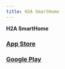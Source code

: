 ```yaml
---
title: H2A SmartHome
---
```


__H2A SmartHome__

### [App Store](https://apps.apple.com/gb/app/h2a-smarthome/id1576485082)

### [Google Play](https://play.google.com/store/apps/details?id=com.sunricher.easythings.h2a)

